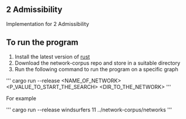 ## 2 Admissibility

Implementation for 2 Admissibility


## To run the program

1. Install the latest version of [rust](https://www.rust-lang.org/tools/install)
2. Download the network-corpus repo and store in a suitable directory
3. Run the following command to run the program on a specific graph

'''
cargo run --release <NAME_OF_NETWORK> <P_VALUE_TO_START_THE_SEARCH> <DIR_TO_THE_NETWORK>
'''

For example

'''
cargo run --release windsurfers 11 ../network-corpus/networks
'''
